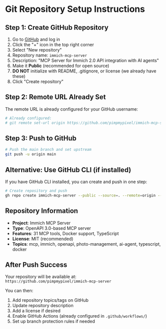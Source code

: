 # Git Repository Setup Instructions

## Step 1: Create GitHub Repository

1. Go to [GitHub](https://github.com) and log in
2. Click the "+" icon in the top right corner
3. Select "New repository"
4. Repository name: `immich-mcp-server`
5. Description: "MCP Server for Immich 2.0 API integration with AI agents"
6. Make it **Public** (recommended for open source)
7. **DO NOT** initialize with README, .gitignore, or license (we already have these)
8. Click "Create repository"

## Step 2: Remote URL Already Set

The remote URL is already configured for your GitHub username:

```bash
# Already configured:
# git remote set-url origin https://github.com/pimpmypixel/immich-mcp-server.git
```

## Step 3: Push to GitHub

```bash
# Push the main branch and set upstream
git push -u origin main
```

## Alternative: Use GitHub CLI (if installed)

If you have GitHub CLI installed, you can create and push in one step:

```bash
# Create repository and push
gh repo create immich-mcp-server --public --source=. --remote=origin --push
```

## Repository Information

- **Project**: Immich MCP Server
- **Type**: OpenAPI 3.0-based MCP server
- **Features**: 31 MCP tools, Docker support, TypeScript
- **License**: MIT (recommended)
- **Topics**: mcp, immich, openapi, photo-management, ai-agent, typescript, docker

## After Push Success

Your repository will be available at:
`https://github.com/pimpmypixel/immich-mcp-server`

You can then:
1. Add repository topics/tags on GitHub
2. Update repository description
3. Add a license if desired
4. Enable GitHub Actions (already configured in `.github/workflows/`)
5. Set up branch protection rules if needed